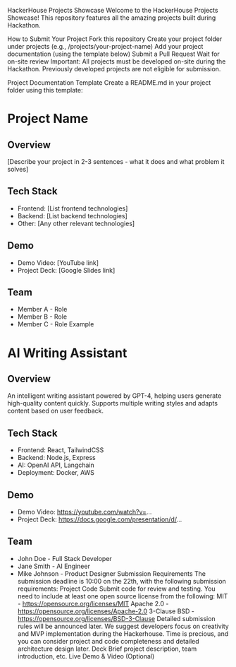 HackerHouse Projects Showcase
Welcome to the HackerHouse Projects Showcase! This repository features all the amazing projects built during Hackathon.

How to Submit Your Project
Fork this repository
Create your project folder under projects (e.g., /projects/your-project-name)
Add your project documentation (using the template below)
Submit a Pull Request
Wait for on-site review
Important: All projects must be developed on-site during the Hackathon. Previously developed projects are not eligible for submission.

Project Documentation Template
Create a README.md in your project folder using this template:

# Project Name

## Overview
[Describe your project in 2-3 sentences - what it does and what problem it solves]

## Tech Stack
- Frontend: [List frontend technologies]
- Backend: [List backend technologies]
- Other: [Any other relevant technologies]

## Demo
- Demo Video: [YouTube link]
- Project Deck: [Google Slides link]

## Team
- Member A - Role
- Member B - Role
- Member C - Role
Example
# AI Writing Assistant

## Overview
An intelligent writing assistant powered by GPT-4, helping users generate high-quality content quickly. Supports multiple writing styles and adapts content based on user feedback.

## Tech Stack
- Frontend: React, TailwindCSS
- Backend: Node.js, Express
- AI: OpenAI API, Langchain
- Deployment: Docker, AWS

## Demo
- Demo Video: https://youtube.com/watch?v=...
- Project Deck: https://docs.google.com/presentation/d/...

## Team
- John Doe - Full Stack Developer
- Jane Smith - AI Engineer
- Mike Johnson - Product Designer
Submission Requirements
The submission deadline is 10:00 on the 22th, with the following submission requirements:
Project Code
Submit code for review and testing. You need to include at least one open source license from the following:
MIT - https://opensource.org/licenses/MIT
Apache 2.0 - https://opensource.org/licenses/Apache-2.0
3-Clause BSD - https://opensource.org/licenses/BSD-3-Clause Detailed submission rules will be announced later. We suggest developers focus on creativity and MVP implementation during the Hackerhouse. Time is precious, and you can consider project and code completeness and detailed architecture design later.
Deck
Brief project description, team introduction, etc.
Live Demo & Video (Optional)
